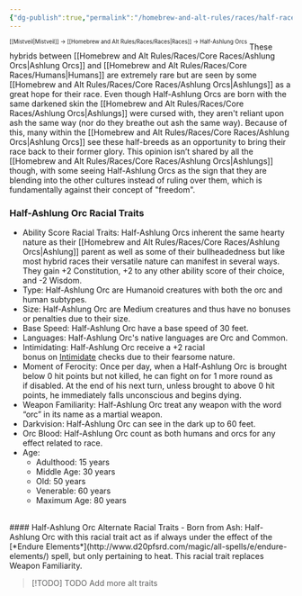 ```yaml
---
{"dg-publish":true,"permalink":"/homebrew-and-alt-rules/races/half-races/half-ashlung-orcs/"}
---
```


<sup><sup>[[Mistveil\|Mistveil]] → [[Homebrew and Alt Rules/Races/Races\|Races]] → Half-Ashlung Orcs</sup></sup>
These hybrids between [[Homebrew and Alt Rules/Races/Core Races/Ashlung Orcs\|Ashlung Orcs]] and [[Homebrew and Alt Rules/Races/Core Races/Humans\|Humans]] are extremely rare but are seen by some [[Homebrew and Alt Rules/Races/Core Races/Ashlung Orcs\|Ashlungs]] as a great hope for their race. Even though Half-Ashlung Orcs are born with the same darkened skin the [[Homebrew and Alt Rules/Races/Core Races/Ashlung Orcs\|Ashlungs]] were cursed with, they aren't reliant upon ash the same way (nor do they breathe out ash the same way). Because of this, many within the [[Homebrew and Alt Rules/Races/Core Races/Ashlung Orcs\|Ashlung Orcs]] see these half-breeds as an opportunity to bring their race back to their former glory. This opinion isn’t shared by all the [[Homebrew and Alt Rules/Races/Core Races/Ashlung Orcs\|Ashlungs]] though, with some seeing Half-Ashlung Orcs as the sign that they are blending into the other cultures instead of ruling over them, which is fundamentally against their concept of "freedom". 
<br>
### Half-Ashlung Orc Racial Traits
- Ability Score Racial Traits: Half-Ashlung Orcs inherent the same hearty nature as their [[Homebrew and Alt Rules/Races/Core Races/Ashlung Orcs\|Ashlung]] parent as well as some of their bullheadedness but like most hybrid races their versatile nature can manifest in several ways. They gain +2 Constitution, +2 to any other ability score of their choice, and -2 Wisdom.
- Type: Half-Ashlung Orc are Humanoid creatures with both the orc and human subtypes.
- Size: Half-Ashlung Orc are Medium creatures and thus have no bonuses or penalties due to their size.
- Base Speed: Half-Ashlung Orc have a base speed of 30 feet.
- Languages: Half-Ashlung Orc's native languages are Orc and Common.
- Intimidating: Half-Ashlung Orc receive a +2 racial bonus on [Intimidate](https://www.d20pfsrd.com/skills/intimidate) checks due to their fearsome nature.
- Moment of Ferocity: Once per day, when a Half-Ashlung Orc is brought below 0 hit points but not killed, he can fight on for 1 more round as if disabled. At the end of his next turn, unless brought to above 0 hit points, he immediately falls unconscious and begins dying.
- Weapon Familiarity: Half-Ashlung Orc treat any weapon with the word “orc” in its name as a martial weapon.
- Darkvision: Half-Ashlung Orc can see in the dark up to 60 feet.
- Orc Blood: Half-Ashlung Orc count as both humans and orcs for any effect related to race.
- Age:
    - Adulthood: 15 years
    - Middle Age: 30 years
    - Old: 50 years
    - Venerable: 60 years
    - Maximum Age: 80 years
<br>
#### Half-Ashlung Orc Alternate Racial Traits
- Born from Ash: Half-Ashlung Orc with this racial trait act as if always under the effect of the [*Endure Elements*](http://www.d20pfsrd.com/magic/all-spells/e/endure-elements/) spell, but only pertaining to heat. This racial trait replaces Weapon Familiarity.

> [!TODO] TODO
> Add more alt traits